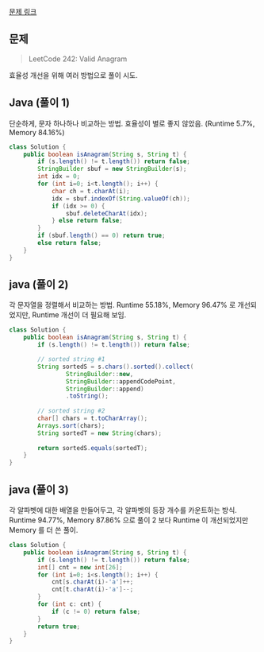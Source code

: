 [문제 링크](https://leetcode.com/problems/valid-anagram/)

## 문제
> LeetCode 242: Valid Anagram

효율성 개선을 위해 여러 방법으로 풀이 시도.


## Java (풀이 1)
단순하게, 문자 하나하나 비교하는 방법.
효율성이 별로 좋지 않았음. (Runtime 5.7%, Memory 84.16%)
```java
class Solution {
    public boolean isAnagram(String s, String t) {
        if (s.length() != t.length()) return false;
        StringBuilder sbuf = new StringBuilder(s);
        int idx = 0;
        for (int i=0; i<t.length(); i++) {
            char ch = t.charAt(i);
            idx = sbuf.indexOf(String.valueOf(ch));
            if (idx >= 0) {
                sbuf.deleteCharAt(idx);
            } else return false;
        }
        if (sbuf.length() == 0) return true;
        else return false;
    }
}
```

## java (풀이 2)
각 문자열을 정렬해서 비교하는 방법.
Runtime 55.18%, Memory 96.47% 로 개선되었지만, Runtime 개선이 더 필요해 보임.
```java
class Solution {
    public boolean isAnagram(String s, String t) {
        if (s.length() != t.length()) return false;

        // sorted string #1
        String sortedS = s.chars().sorted().collect(
                StringBuilder::new,
                StringBuilder::appendCodePoint,
                StringBuilder::append)
                .toString();
        
        // sorted string #2
        char[] chars = t.toCharArray();
        Arrays.sort(chars);
        String sortedT = new String(chars);
        
        return sortedS.equals(sortedT);
    }
}
```

## java (풀이 3)
각 알파벳에 대한 배열을 만들어두고, 각 알파벳의 등장 개수를 카운트하는 방식.
Runtime 94.77%, Memory 87.86% 으로 풀이 2 보다 Runtime 이 개선되었지만 Memory 를 더 쓴 풀이.
```java
class Solution {
    public boolean isAnagram(String s, String t) {
        if (s.length() != t.length()) return false;
        int[] cnt = new int[26];
        for (int i=0; i<s.length(); i++) {
            cnt[s.charAt(i)-'a']++;
            cnt[t.charAt(i)-'a']--;
        }
        for (int c: cnt) {
            if (c != 0) return false;
        }
        return true;
    }
}
```
